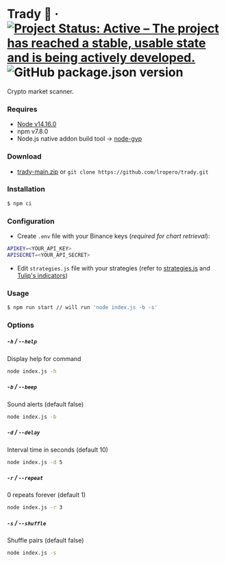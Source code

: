# Trady 📡 &middot; [![Project Status: Active – The project has reached a stable, usable state and is being actively developed.](https://www.repostatus.org/badges/latest/active.svg)](https://www.repostatus.org/#active) ![GitHub package.json version](https://img.shields.io/github/package-json/v/lropero/trady)

Crypto market scanner.

### Requires

- [Node v14.16.0](https://nodejs.org/)
- npm v7.8.0
- Node.js native addon build tool → [node-gyp](https://github.com/nodejs/node-gyp)

### Download

- [trady-main.zip](https://github.com/lropero/trady/archive/main.zip) or `git clone https://github.com/lropero/trady.git`

### Installation

```sh
$ npm ci
```

### Configuration

- Create `.env` file with your Binance keys (_required for chart retrieval_):

```sh
APIKEY=<YOUR_API_KEY>
APISECRET=<YOUR_API_SECRET>
```

- Edit `strategies.js` file with your strategies (refer to [strategies.js](https://github.com/lropero/trady/blob/master/strategies.js) and [Tulip's indicators](https://tulipindicators.org/list))

### Usage

```sh
$ npm run start // will run 'node index.js -b -s'
```

### Options

##### `-h` / `--help`

Display help for command

```sh
node index.js -h
```

##### `-b` / `--beep`

Sound alerts (default false)

```sh
node index.js -b
```

##### `-d` / `--delay`

Interval time in seconds (default 10)

```sh
node index.js -d 5
```

##### `-r` / `--repeat`

0 repeats forever (default 1)

```sh
node index.js -r 3
```

##### `-s` / `--shuffle`

Shuffle pairs (default false)

```sh
node index.js -s
```
